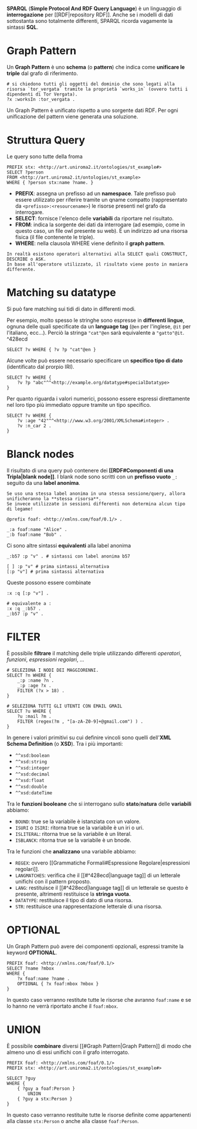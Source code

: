 **SPARQL** (**Simple Protocol And RDF Query Language**) è un linguaggio di **interrogazione** per [[RDF|repository RDF]].
Anche se i modelli di dati sottostanta sono totalmente differenti, SPARQL ricorda vagamente la sintassi **SQL**.

# Graph Pattern
Un **Graph Pattern** è uno **schema** (o **pattern**) che indica come **unificare le triple** dal grafo di riferimento.
```sparql
# si chiedono tutti gli oggetti del dominio che sono legati alla risorsa `tor_vergata` tramite la proprietà `works_in` (ovvero tutti i dipendenti di Tor Vergata).
?x :worksIn :tor_vergata .
```
Un Graph Pattern è unificato rispetto a uno sorgente dati RDF.
Per ogni unificazione del pattern viene generata una soluzione.

# Struttura Query
Le query sono tutte della froma
```sparql
PREFIX stx: <http://art.uniroma2.it/ontologies/st_example#>
SELECT ?person  
FROM <http://art.uniroma2.it/ontologies/st_example>
WHERE { ?person stx:name ?name. }
```
- **PREFIX**: assegna un prefisso ad un **namespace**. Tale prefisso può essere utilizzato per riferire tramite un qname compatto (rappresentato da `<prefisso>:<resourcename>`) le risorse presenti nel grafo da interrogare.
- **SELECT**: fornisce l'elenco delle **variabili** da riportare nel risultato.
- **FROM**: indica la sorgente dei dati da interrogare (ad esempio, come in questo caso, un file owl presente su web). È un indirizzo ad una risorsa fisica (il file contenente le triple).
- **WHERE**: nella clausola WHERE viene definito il **graph pattern**.

```ad-tldr
In realtà esistono operatori alternativi alla SELECT quali CONSTRUCT, DESCRIBE o ASK.
In base all'operatore utilizzato, il risultato viene posto in maniera differente.
```

# Matching su datatype
Si può fare matching sui tidi di dato in differenti modi.

Per esempio, molto spesso le stringhe sono espresse in **differenti lingue**, ognuna delle quali specificate da un **language tag** (`@en` per l'inglese, `@it` per l'italiano, ecc...).
Perciò la stringa `"cat"@en` sarà equivalente a `"gatto"@it`. ^428ecd
```sparql
SELECT ?v WHERE { ?v ?p "cat"@en }
```

Alcune volte può essere necessario specificare un **specifico tipo di dato** (identificato dal prorpio IRI).
```sparql
SELECT ?v WHERE {
	?v ?p "abc"^^<http://example.org/datatype#specialDatatype> 
}
```

Per quanto riguarda i valori numerici, possono essere espressi direttamente nel loro tipo più immediato oppure tramite un tipo specifico.
```sparql
SELECT ?v WHERE {
	?v :age "42"^^<http://www.w3.org/2001/XMLSchema#integer> .
	?v :n_car 2 .
}
```

# Blanck nodes
Il risultato di una query può contenere dei **[[RDF#Componenti di una Tripla|blank node]]**.
I blank node sono scritti con un **prefisso vuoto** `_:` seguito da una **label anonima**.

```ad-attention
Se uso una stessa label anonima in una stessa sessione/query, allora unificheranno la **stessa risorsa**.
Se invece utilizzate in sessioni differenti non determina alcun tipo di legame!
```

```sparql
@prefix foaf: <http://xmlns.com/foaf/0.1/> .

_:a foaf:name "Alice" .
_:b foaf:name "Bob" .
```

Ci sono altre sintassi **equivalenti** alla label anonima
```sparql
_:b57 :p "v" . # sintassi con label anonima b57

[ ] :p "v" # prima sintassi alternativa
[:p "v"] # prima sintassi alternativa
```

Queste possono essere combinate
```sparql
:x :q [:p "v"] .

# equivalente a :
:x :q _:b57 .
_:b57 :p "v" .
```

# FILTER
È possibile **filtrare** il matching delle triple utilizzando differenti *operatori*, *funzioni*, *espressioni regolari*, ...

```sparql
# SELEZIONA I NODI DEI MAGGIORENNI.
SELECT ?n WHERE {
	_:p :name ?n .
	_:p :age ?x .
	FILTER (?x > 18) .
}

# SELEZIONA TUTTI GLI UTENTI CON EMAIL GMAIL
SELECT ?u WHERE {
	?u :mail ?m .
	FILTER (regex(?m , "[a-zA-Z0-9]+@gmail.com") ) .
}
```

In genere i valori primitivi su cui definire vincoli sono quelli dell'**XML Schema Definition** (o **XSD**).
Tra i più importanti:
- `^^xsd:boolean`
- `^^xsd:string`
- `^^xsd:integer`
- `^^xsd:decimal`
- `^^xsd:float`
- `^^xsd:double`
- `^^xsd:dateTime`

Tra le **funzioni booleane** che si interrogano sullo **stato**/**natura** delle **variabili** abbiamo:
- `BOUND`: true se la variabile è istanziata con un valore.
- `ISURI` o `ISIRI`: ritorna true se la variabile è un iri o uri.
- `ISLITERAL`: ritorna true se la variabile è un literal.
- `ISBLANCK`: ritorna true se la variabile è un bnode.

Tra le funzioni che **analizzano** una variabile abbiamo:
- `REGEX`: ovvero [[Grammatiche Formali#Espressione Regolare|espressioni regolari]].
- `LANGMATCHES`: verifica che il [[#^428ecd|language tag]]  di un letterale unifichi con il pattern proposto.
- `LANG`: restituisce il [[#^428ecd|language tag]] di un letterale se questo è presente, altrimenti restituisce la  **stringa vuota**.
- `DATATYPE`: restituisce il tipo di dato di una risorsa.
- `STR`: restituisce una rappresentazione letterale di una risorsa.

# OPTIONAL
Un Graph Pattern può avere dei componenti opzionali, espressi tramite la keyword **OPTIONAL**.
```sparql
PREFIX foaf: <http://xmlns.com/foaf/0.1/>
SELECT ?name ?mbox  
WHERE {
	?x foaf:name ?name .
	OPTIONAL { ?x foaf:mbox ?mbox }
}
```
In questo caso verranno restitute tutte le risorse che avranno `foaf:name` e se lo hanno ne verrà riportato anche il `foaf:mbox`.

# UNION
È possibile **combinare** diversi [[#Graph Pattern|Graph Pattern]] di modo che almeno uno di essi unifichi con il grafo interrogato.

```sparql
PREFIX foaf: <http://xmlns.com/foaf/0.1/>  
PREFIX stx: <http://art.uniroma2.it/ontologies/st_example#>

SELECT ?guy  
WHERE {
	{ ?guy a foaf:Person }
		UNION
	{ ?guy a stx:Person }
}
```
In questo caso verranno restituite tutte le risorse definite come appartenenti alla classe `stx:Person` o anche alla classe `foaf:Person`.

